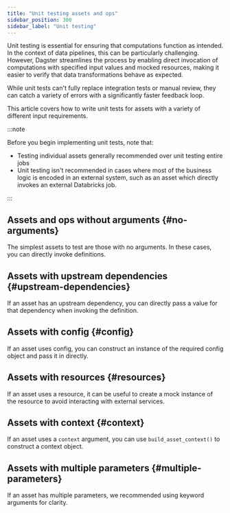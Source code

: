 ```yaml
---
title: "Unit testing assets and ops"
sidebar_position: 300
sidebar_label: "Unit testing"
---
```


Unit testing is essential for ensuring that computations function as intended. In the context of data pipelines, this can be particularly challenging. However, Dagster streamlines the process by enabling direct invocation of computations with specified input values and mocked resources, making it easier to verify that data transformations behave as expected.

While unit tests can't fully replace integration tests or manual review, they can catch a variety of errors with a significantly faster feedback loop.

This article covers how to write unit tests for assets with a variety of different input requirements.

:::note

Before you begin implementing unit tests, note that:

- Testing individual assets generally recommended over unit testing entire jobs
- Unit testing isn't recommended in cases where most of the business logic is encoded in an external system, such as an asset which directly invokes an external Databricks job.

:::

## Assets and ops without arguments \{#no-arguments}

The simplest assets to test are those with no arguments. In these cases, you can directly invoke definitions.

<CodeExample filePath="guides/quality-testing/unit-testing-assets-and-ops/asset-no-argument.py" language="python"/>

## Assets with upstream dependencies \{#upstream-dependencies}

If an asset has an upstream dependency, you can directly pass a value for that dependency when invoking the definition.

<CodeExample filePath="guides/quality-testing/unit-testing-assets-and-ops/asset-dependency.py" language="python" />

## Assets with config \{#config}

If an asset uses config, you can construct an instance of the required config object and pass it in directly.

<CodeExample filePath="guides/quality-testing/unit-testing-assets-and-ops/asset-config.py" language="python" />

## Assets with resources \{#resources}

If an asset uses a resource, it can be useful to create a mock instance of the resource to avoid interacting with external services.

<CodeExample filePath="guides/quality-testing/unit-testing-assets-and-ops/asset-resource.py" language="python" />

## Assets with context \{#context}

If an asset uses a `context` argument, you can use `build_asset_context()` to construct a context object.

<CodeExample filePath="guides/quality-testing/unit-testing-assets-and-ops/asset-context.py" language="python" />

## Assets with multiple parameters \{#multiple-parameters}

If an asset has multiple parameters, we recommended using keyword arguments for clarity.

<CodeExample filePath="guides/quality-testing/unit-testing-assets-and-ops/asset-combo.py" language="python" />
